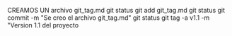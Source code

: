 CREAMOS  UN archivo git_tag.md
git status
git add git_tag.md
git status
git commit -m "Se  creo el archivo git_tag.md"
git status
git tag -a v1.1 -m "Version 1.1 del proyecto